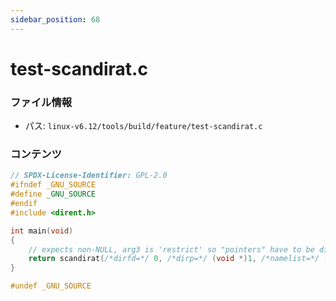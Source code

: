 ```yaml
---
sidebar_position: 68
---
```

# test-scandirat.c

### ファイル情報

- パス: `linux-v6.12/tools/build/feature/test-scandirat.c`

### コンテンツ

```c
// SPDX-License-Identifier: GPL-2.0
#ifndef _GNU_SOURCE
#define _GNU_SOURCE
#endif
#include <dirent.h>

int main(void)
{
	// expects non-NULL, arg3 is 'restrict' so "pointers" have to be different
	return scandirat(/*dirfd=*/ 0, /*dirp=*/ (void *)1, /*namelist=*/ (void *)2, /*filter=*/ (void *)3, /*compar=*/ (void *)4);
}

#undef _GNU_SOURCE

```
